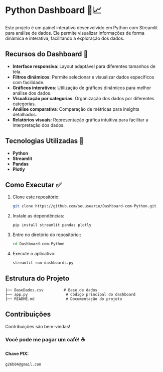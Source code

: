 # Python Dashboard 🚀📈

Este projeto é um painel interativo desenvolvido em Python com Streamlit para análise de dados. Ele permite visualizar informações de forma dinâmica e interativa, facilitando a exploração dos dados.

## Recursos do Dashboard 📂

- **Interface responsiva**: Layout adaptável para diferentes tamanhos de tela.
- **Filtros dinâmicos**: Permite selecionar e visualizar dados específicos com facilidade.
- **Gráficos interativos**: Utilização de gráficos dinâmicos para melhor análise dos dados.
- **Visualização por categorias**: Organização dos dados por diferentes categorias.
- **Análise comparativa**: Comparação de métricas para insights detalhados.
- **Relatórios visuais**: Representação gráfica intuitiva para facilitar a interpretação dos dados.

## Tecnologias Utilizadas 🔎

- **Python**
- **Streamlit**
- **Pandas**
- **Plotly**

## Como Executar ✅

1. Clone este repositório:
   ```sh
   git clone https://github.com/seuusuario/Dashboard-com-Python.git
   ```
3. Instale as dependências:
   ```sh
   pip install streamlit pandas plotly
   ```
4. Entre no diretório do repositório::
   ```sh
   cd Dashboard-com-Python
   ```
5. Execute o aplicativo:
   ```sh
   streamlit run dashboards.py

   ```

## Estrutura do Projeto

```
├── BaseDados.csv         # Base de dados
├── app.py                 # Código principal do dashboard
├── README.md              # Documentação do projeto
```

## Contribuições

Contribuições são bem-vindas!

### Você pode me pagar um café! ☕

#### Chave PIX:
` g26b04@gmail.com `

